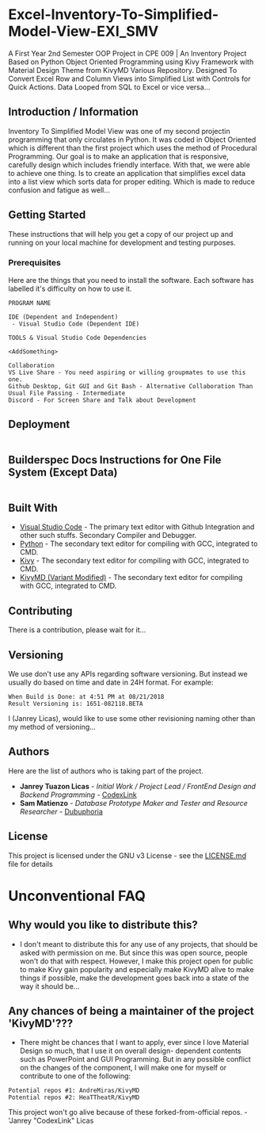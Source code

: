 # Excel-Inventory-To-Simplified-Model-View-EXI_SMV
A First Year 2nd Semester OOP Project in CPE 009 | An Inventory Project Based on Python Object Oriented Programming using Kivy Framework with Material Design Theme from KivyMD Various Repository. Designed To Convert Excel Row and Column Views into Simplified List with Controls for Quick Actions. Data Looped from SQL to Excel or vice versa...


## Introduction / Information
Inventory To Simplified Model View was one of my second projectin programming that only circulates in Python. It was coded in Object Oriented which is different than the first project which uses the method of Procedural Programming. Our goal is to make an application that is responsive, carefully design which includes friendly interface. With that, we were able to achieve one thing. Is to create an application that simplifies excel data into a list view which sorts data for proper editing. Which is made to reduce confusion and fatigue as well...

## Getting Started

These instructions that will help you get  a copy of our project up and running on your local machine for development and testing purposes. 

### Prerequisites

Here are the things that you need to install the software. Each software has labelled it's difficulty on how to use it.

```
PROGRAM NAME

IDE (Dependent and Independent)
 - Visual Studio Code (Dependent IDE)

TOOLS & Visual Studio Code Dependencies

<AddSomething>

Collaboration
VS Live Share - You need aspiring or willing groupmates to use this one.
Github Desktop, Git GUI and Git Bash - Alternative Collaboration Than Usual File Passing - Intermediate
Discord - For Screen Share and Talk about Development
```

## Deployment
```
```

## Builderspec Docs Instructions for One File System (Except Data)
```
```

## Built With
* [Visual Studio Code](https://code.visualstudio.com/) - The primary text editor with Github Integration and other such stuffs. Secondary Compiler and Debugger.
* [Python](http://www.bloodshed.net/devcpp.html) - The secondary text editor for compiling with GCC, integrated to CMD.
* [Kivy](http://www.bloodshed.net/devcpp.html) - The secondary text editor for compiling with GCC, integrated to CMD.
* [KivyMD (Variant Modified)](http://www.bloodshed.net/devcpp.html) - The secondary text editor for compiling with GCC, integrated to CMD.

## Contributing

There is a contribution, please wait for it...

## Versioning
We use don't use any APIs regarding software versioning. But instead we usually do based on time and date in 24H format. For example:
```
When Build is Done: at 4:51 PM at 08/21/2018
Result Versioning is: 1651-082118.BETA
```
I (Janrey Licas), would like to use some other revisioning naming other than my method of versioning...
## Authors

Here are the list of authors who is taking part of the project.

* **Janrey Tuazon Licas** - *Initial Work / Project Lead / FrontEnd Design and Backend Programming* - [CodexLink](https://github.com/CodexLink)
* **Sam Matienzo** - *Database Prototype Maker and Tester and Resource Researcher* - [Dubuphoria](https://github.com/Dubuphoria)

## License

This project is licensed under the GNU v3 License - see the [LICENSE.md](https://github.com/CodexLink/Project_5MES_C/blob/master/README.md) file for details


# Unconventional FAQ
## Why would you like to distribute this?
  - I don't meant to distribute this for any use of any projects, that should be asked with permission on me. But since this was open source, people won't do that with respect. However, I make this project open for public to make Kivy gain popularity and especially make KivyMD alive to make things if possible, make the development goes back into a state of the way it should be...
  
## Any chances of being a maintainer of the project 'KivyMD'???
  - There might be chances that I want to apply, ever since I love Material Design so much, that I use it on overall design- dependent contents such as PowerPoint and GUI Programming. But in any possible conflict on the changes of the component, I will make one for myself or contribute to one of the following:
 ```
 Potential repos #1: AndreMiras/KivyMD
 Potential repos #2: HeaTTheatR/KivyMD
 ```
This project won't go alive because of these forked-from-official repos. - 'Janrey "CodexLink" Licas
